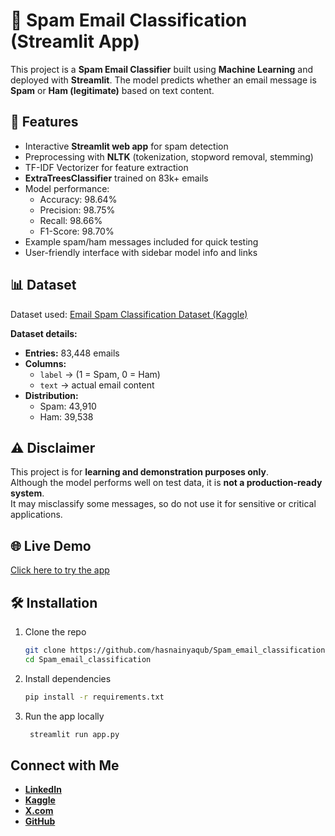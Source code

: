 # 📧 Spam Email Classification (Streamlit App)

This project is a **Spam Email Classifier** built using **Machine Learning** and deployed with **Streamlit**. The model predicts whether an email message is **Spam** or **Ham (legitimate)** based on text content.  

## 🚀 Features
- Interactive **Streamlit web app** for spam detection  
- Preprocessing with **NLTK** (tokenization, stopword removal, stemming)  
- TF-IDF Vectorizer for feature extraction  
- **ExtraTreesClassifier** trained on 83k+ emails  
- Model performance:  
  - Accuracy: 98.64%  
  - Precision: 98.75%  
  - Recall: 98.66%  
  - F1-Score: 98.70%  
- Example spam/ham messages included for quick testing  
- User-friendly interface with sidebar model info and links  

## 📊 Dataset
Dataset used: [Email Spam Classification Dataset (Kaggle)](https://www.kaggle.com/datasets/purusinghvi/email-spam-classification-dataset)  

**Dataset details:**  
- **Entries:** 83,448 emails  
- **Columns:**  
  - `label` → (1 = Spam, 0 = Ham)  
  - `text` → actual email content  
- **Distribution:**  
  - Spam: 43,910  
  - Ham: 39,538  

## ⚠️ Disclaimer
This project is for **learning and demonstration purposes only**.  
Although the model performs well on test data, it is **not a production-ready system**.  
It may misclassify some messages, so do not use it for sensitive or critical applications.  

## 🌐 Live Demo
[Click here to try the app](https://myspamemail.streamlit.app/)  

## 🛠️ Installation
1. Clone the repo  
   ```bash
   git clone https://github.com/hasnainyaqub/Spam_email_classification.git
   cd Spam_email_classification

2. Install dependencies
   ```bash
   pip install -r requirements.txt

3. Run the app locally
   ```bash
    streamlit run app.py
   
## Connect with Me
-  [**LinkedIn**](https://www.linkedin.com/in/hasnainyaqoob/)
-  [**Kaggle**](https://www.kaggle.com/hasnainyaqooob)
- [**X.com**](https://x.com/hasnain_yaqoob_) 
- [**GitHub**](https://github.com/hasnainyaqub)
